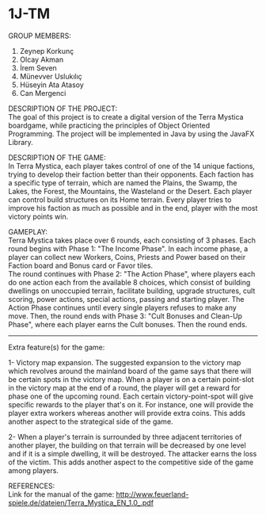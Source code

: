 # 1J-TM 
GROUP MEMBERS: </br>
1. Zeynep Korkunç </br>
2. Olcay Akman </br> 
3. İrem Seven </br>
4. Münevver Uslukılıç </br>
5. Hüseyin Ata Atasoy </br>
6. Can Mergenci </br>

DESCRIPTION OF THE PROJECT: </br>
The goal of this project is to create a digital version of the Terra Mystica boardgame, while practicing the principles of Object Oriented Programming. The project will be implemented in Java by using the JavaFX Library.

DESCRIPTION OF THE GAME: </br>
	In Terra Mystica, each player takes control of one of the 14 unique factions, trying to develop their faction better than their opponents. Each faction has a specific type of terrain, which are named the Plains, the Swamp, the Lakes, the Forest, the Mountains, the Wasteland or the Desert. Each player can control build structures on its Home terrain. Every player tries to improve his faction as much as possible and in the end, player with the most victory points win.


GAMEPLAY: </br>
	Terra Mystica takes place over 6 rounds, each consisting of 3 phases. Each round begins with Phase 1: "The Income Phase". In each income phase, a player can collect new Workers, Coins, Priests and Power based on their Faction board and Bonus card or Favor tiles. </br>
	The round continues with Phase 2: "The Action Phase", where players each do one action each from the available 8 choices, which consist of building dwellings on unoccupied terrain, facilitate building, upgrade structures, cult scoring, power actions, special actions, passing and starting player. The Action Phase continues until every single players refuses to make any move. Then, the round ends with Phase 3: "Cult Bonuses and Clean-Up Phase", where each player earns the Cult bonuses. Then the round ends. 

_________________________________________________________________________________________________

Extra feature(s) for the game: </br>

1- Victory map expansion. The suggested expansion to the victory map which revolves around the mainland board of the game
says that there will be certain spots in the victory map. When a player is on a certain point-slot in the victory
map at the end of a round, the player will get a reward for phase one of the upcoming round. Each certain victory-point-spot will give specific rewards to the player that's on it. For instance, one will provide the player extra workers whereas another will provide extra coins. This adds another aspect to the strategical side of the game.

2- When a player's terrain is surrounded by three adjacent territories of another player, the building on that terrain will be decreased by one level and if it is a simple dwelling, it will be destroyed. The attacker earns the loss of the victim. This adds another aspect to the competitive side of the game among players.

REFERENCES: </br>
Link for the manual of the game: http://www.feuerland-spiele.de/dateien/Terra_Mystica_EN_1.0_.pdf
